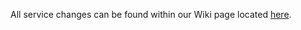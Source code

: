 All service changes can be found within our Wiki page located [here](https://github.com/hmrc/import-control-entry-declaration-store/wiki/Changelog).